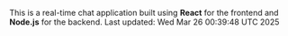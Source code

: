 This is a real-time chat application built using **React** for the frontend and **Node.js** for the backend.
Last updated: Wed Mar 26 00:39:48 UTC 2025
